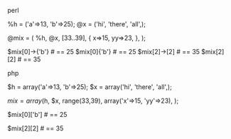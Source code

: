 perl

%h = ('a'=>13, 'b'=>25);
@x = ('hi', 'there', 'all',);
 
@mix = ( \%h, \@x,
         [33..39],
	 { x=>15, yy=>23, },
       );
 
$mix[0]->{'b'}  # == 25
$mix[0]{'b'}    # == 25
$mix[2]->[2]    # == 35
$mix[2][2]      # == 35






php

$h = array('a'=>13, 'b'=>25);
$x = array('hi', 'there', 'all',);
 
$mix = array($h, $x,
	     range(33,39),
	     array('x'=>15, 'yy'=>23),
	    );
 
$mix[0]['b']  # == 25
 
$mix[2][2]    # == 35